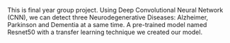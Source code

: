 This is final year group project. Using Deep Convolutional Neural Network (CNN), we can detect three Neurodegenerative Diseases: Alzheimer, Parkinson and Dementia at a same time. A pre-trained model named Resnet50 with a transfer learning technique we created our model.
